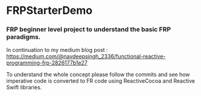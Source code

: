 # FRPStarterDemo
### FRP beginner level project to understand the basic FRP paradigms.
In continuation to my medium blog post :
https://medium.com/@navdeepsingh_2336/functional-reactive-programming-frp-2826177b1e27

To understand the whole concept please follow the commits and see how imperative code is converted to FR code using ReactiveCocoa and Reactive Swift libraries.
